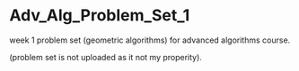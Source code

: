 # Adv_Alg_Problem_Set_1
week 1 problem set (geometric algorithms) for advanced algorithms course.

(problem set is not uploaded as it not my properity).
